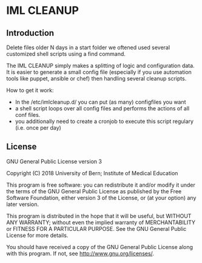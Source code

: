 # IML CLEANUP #

## Introduction ##

Delete files older N days in a start folder we oftened used several customized shell scripts using a find command.

The IML CLEANUP simply makes a splitting of logic and configuration data.
It is easier to generate a small config file (especially if you use automation tools like puppet, ansible or chef) then handling several cleanup scripts.

How to get it work:

* In the /etc/imlcleanup.d/ you can put (as many) configfiles you want
* a shell script loops over all config files and performs the actions of all conf files.
* you additionally need to create a cronjob to execute this script regulary (i.e. once per day)

## License ##

GNU General Public License version 3

Copyright (C) 2018  University of Bern; Institute of Medical Education

This program is free software: you can redistribute it and/or modify
it under the terms of the GNU General Public License as published by
the Free Software Foundation, either version 3 of the License, or
(at your option) any later version.

This program is distributed in the hope that it will be useful,
but WITHOUT ANY WARRANTY; without even the implied warranty of
MERCHANTABILITY or FITNESS FOR A PARTICULAR PURPOSE.  See the
GNU General Public License for more details.

You should have received a copy of the GNU General Public License
along with this program.  If not, see <http://www.gnu.org/licenses/>.
